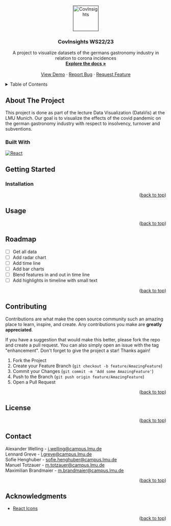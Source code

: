 <!-- PROJECT LOGO -->
<a name="readme-top"></a>
<div align="center">
  <a href="">
    <img src="images/logo.png" alt="CovInsights" width="80" height="80">
  </a>

  <h3 align="center">CovInsights WS22/23</h3>

  <p align="center">
    A project to visualize datasets of the germans gastronomy industry in relation to corona incidences
    <br />
    <a href="https://github.com/InfoVis22/CovInsights"><strong>Explore the docs »</strong></a>
    <br />
    <br />
    <a href="https://github.com/InfoVis22/CovInsights">View Demo</a>
    ·
    <a href="https://github.com/InfoVis22/CovInsights/issues">Report Bug</a>
    ·
    <a href="https://github.com/InfoVis22/CovInsights/issues">Request Feature</a>
  </p>
</div>

<!-- TABLE OF CONTENTS -->
<details>
  <summary>Table of Contents</summary>
  <ol>
    <li>
      <a href="#about-the-project">About The Project</a>
      <ul>
        <li><a href="#built-with">Built With</a></li>
      </ul>
    </li>
    <li>
      <a href="#getting-started">Getting Started</a>
      <ul>
        <li><a href="#prerequisites">Prerequisites</a></li>
        <li><a href="#installation">Installation</a></li>
      </ul>
    </li>
    <li><a href="#usage">Usage</a></li>
    <li><a href="#roadmap">Roadmap</a></li>
    <li><a href="#contributing">Contributing</a></li>
    <li><a href="#license">License</a></li>
    <li><a href="#contact">Contact</a></li>
    <li><a href="#acknowledgments">Acknowledgments</a></li>
  </ol>
</details>

<!-- ABOUT THE PROJECT -->
## About The Project
This project is done as part of the lecture Data Visualization (DataVis) at the LMU Munich. Our goal is to visualize the effects of the covid pandemic on the german gastronomy industry with respect to insolvency, turnover and subventions.
### Built With
[![React][React.js]][React-url]

<!-- GETTING STARTED -->
## Getting Started
### Installation

<p align="right">(<a href="#readme-top">back to top</a>)</p>

<!-- USAGE EXAMPLES -->
## Usage

<p align="right">(<a href="#readme-top">back to top</a>)</p>

<!-- ROADMAP -->
## Roadmap
- [ ] Get all data
- [ ] Add radar chart
- [ ] Add time line
- [ ] Add bar charts
- [ ] Blend features in and out in time line
- [ ] Add highlights in timeline with small text

<p align="right">(<a href="#readme-top">back to top</a>)</p>

<!-- CONTRIBUTING -->
## Contributing
Contributions are what make the open source community such an amazing place to learn, inspire, and create. Any contributions you make are **greatly appreciated**.

If you have a suggestion that would make this better, please fork the repo and create a pull request. You can also simply open an issue with the tag "enhancement".
Don't forget to give the project a star! Thanks again!

1. Fork the Project
2. Create your Feature Branch (`git checkout -b feature/AmazingFeature`)
3. Commit your Changes (`git commit -m 'Add some AmazingFeature'`)
4. Push to the Branch (`git push origin feature/AmazingFeature`)
5. Open a Pull Request

<p align="right">(<a href="#readme-top">back to top</a>)</p>

<!-- LICENSE -->
## License

<p align="right">(<a href="#readme-top">back to top</a>)</p>

<!-- CONTACT -->
## Contact
Alexander Welling - j.welling@campus.lmu.de <br/>
Lennard Greve - l.greve@campus.lmu.de <br/>
Sofie Henghuber - sofie.henghuber@campus.lmu.de <br/>
Manuel Totzauer - m.totzauer@campus.lmu.de <br/>
Maximilian Brandmaier - m.brandmaier@campus.lmu.de

<p align="right">(<a href="#readme-top">back to top</a>)</p>

<!-- ACKNOWLEDGMENTS -->
## Acknowledgments
* [React Icons](https://react-icons.github.io/react-icons/search)
  
<p align="right">(<a href="#readme-top">back to top</a>)</p>

<!-- MARKDOWN LINKS & IMAGES -->
<!-- https://www.markdownguide.org/basic-syntax/#reference-style-links -->
[React.js]: https://img.shields.io/badge/React-20232A?style=for-the-badge&logo=react&logoColor=61DAFB
[React-url]: https://reactjs.org/